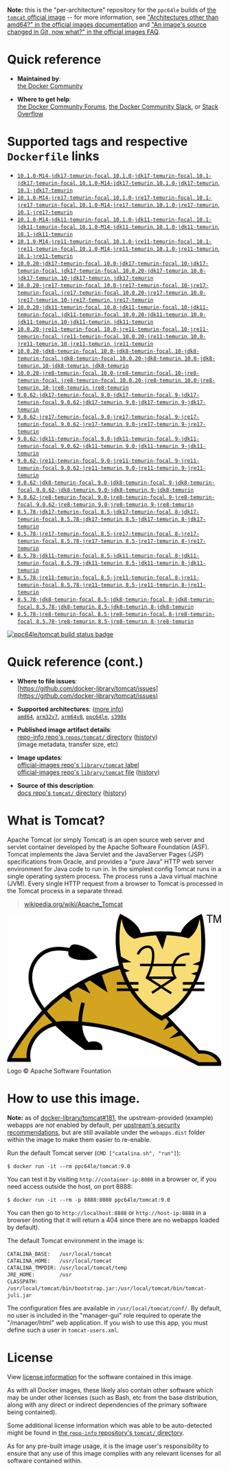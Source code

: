 <!--

********************************************************************************

WARNING:

    DO NOT EDIT "tomcat/README.md"

    IT IS AUTO-GENERATED

    (from the other files in "tomcat/" combined with a set of templates)

********************************************************************************

-->

**Note:** this is the "per-architecture" repository for the `ppc64le` builds of [the `tomcat` official image](https://hub.docker.com/_/tomcat) -- for more information, see ["Architectures other than amd64?" in the official images documentation](https://github.com/docker-library/official-images#architectures-other-than-amd64) and ["An image's source changed in Git, now what?" in the official images FAQ](https://github.com/docker-library/faq#an-images-source-changed-in-git-now-what).

# Quick reference

-	**Maintained by**:  
	[the Docker Community](https://github.com/docker-library/tomcat)

-	**Where to get help**:  
	[the Docker Community Forums](https://forums.docker.com/), [the Docker Community Slack](https://dockr.ly/slack), or [Stack Overflow](https://stackoverflow.com/search?tab=newest&q=docker)

# Supported tags and respective `Dockerfile` links

-	[`10.1.0-M14-jdk17-temurin-focal`, `10.1.0-jdk17-temurin-focal`, `10.1-jdk17-temurin-focal`, `10.1.0-M14-jdk17-temurin`, `10.1.0-jdk17-temurin`, `10.1-jdk17-temurin`](https://github.com/docker-library/tomcat/blob/29c3afc3135cf9464fa263762b63e0203a7fe178/10.1/jdk17/temurin-focal/Dockerfile)
-	[`10.1.0-M14-jre17-temurin-focal`, `10.1.0-jre17-temurin-focal`, `10.1-jre17-temurin-focal`, `10.1.0-M14-jre17-temurin`, `10.1.0-jre17-temurin`, `10.1-jre17-temurin`](https://github.com/docker-library/tomcat/blob/29c3afc3135cf9464fa263762b63e0203a7fe178/10.1/jre17/temurin-focal/Dockerfile)
-	[`10.1.0-M14-jdk11-temurin-focal`, `10.1.0-jdk11-temurin-focal`, `10.1-jdk11-temurin-focal`, `10.1.0-M14-jdk11-temurin`, `10.1.0-jdk11-temurin`, `10.1-jdk11-temurin`](https://github.com/docker-library/tomcat/blob/29c3afc3135cf9464fa263762b63e0203a7fe178/10.1/jdk11/temurin-focal/Dockerfile)
-	[`10.1.0-M14-jre11-temurin-focal`, `10.1.0-jre11-temurin-focal`, `10.1-jre11-temurin-focal`, `10.1.0-M14-jre11-temurin`, `10.1.0-jre11-temurin`, `10.1-jre11-temurin`](https://github.com/docker-library/tomcat/blob/29c3afc3135cf9464fa263762b63e0203a7fe178/10.1/jre11/temurin-focal/Dockerfile)
-	[`10.0.20-jdk17-temurin-focal`, `10.0-jdk17-temurin-focal`, `10-jdk17-temurin-focal`, `jdk17-temurin-focal`, `10.0.20-jdk17-temurin`, `10.0-jdk17-temurin`, `10-jdk17-temurin`, `jdk17-temurin`](https://github.com/docker-library/tomcat/blob/b87bc64100747516f6478fd09b6832c25d477e92/10.0/jdk17/temurin-focal/Dockerfile)
-	[`10.0.20-jre17-temurin-focal`, `10.0-jre17-temurin-focal`, `10-jre17-temurin-focal`, `jre17-temurin-focal`, `10.0.20-jre17-temurin`, `10.0-jre17-temurin`, `10-jre17-temurin`, `jre17-temurin`](https://github.com/docker-library/tomcat/blob/b87bc64100747516f6478fd09b6832c25d477e92/10.0/jre17/temurin-focal/Dockerfile)
-	[`10.0.20-jdk11-temurin-focal`, `10.0-jdk11-temurin-focal`, `10-jdk11-temurin-focal`, `jdk11-temurin-focal`, `10.0.20-jdk11-temurin`, `10.0-jdk11-temurin`, `10-jdk11-temurin`, `jdk11-temurin`](https://github.com/docker-library/tomcat/blob/b87bc64100747516f6478fd09b6832c25d477e92/10.0/jdk11/temurin-focal/Dockerfile)
-	[`10.0.20-jre11-temurin-focal`, `10.0-jre11-temurin-focal`, `10-jre11-temurin-focal`, `jre11-temurin-focal`, `10.0.20-jre11-temurin`, `10.0-jre11-temurin`, `10-jre11-temurin`, `jre11-temurin`](https://github.com/docker-library/tomcat/blob/b87bc64100747516f6478fd09b6832c25d477e92/10.0/jre11/temurin-focal/Dockerfile)
-	[`10.0.20-jdk8-temurin-focal`, `10.0-jdk8-temurin-focal`, `10-jdk8-temurin-focal`, `jdk8-temurin-focal`, `10.0.20-jdk8-temurin`, `10.0-jdk8-temurin`, `10-jdk8-temurin`, `jdk8-temurin`](https://github.com/docker-library/tomcat/blob/b87bc64100747516f6478fd09b6832c25d477e92/10.0/jdk8/temurin-focal/Dockerfile)
-	[`10.0.20-jre8-temurin-focal`, `10.0-jre8-temurin-focal`, `10-jre8-temurin-focal`, `jre8-temurin-focal`, `10.0.20-jre8-temurin`, `10.0-jre8-temurin`, `10-jre8-temurin`, `jre8-temurin`](https://github.com/docker-library/tomcat/blob/b87bc64100747516f6478fd09b6832c25d477e92/10.0/jre8/temurin-focal/Dockerfile)
-	[`9.0.62-jdk17-temurin-focal`, `9.0-jdk17-temurin-focal`, `9-jdk17-temurin-focal`, `9.0.62-jdk17-temurin`, `9.0-jdk17-temurin`, `9-jdk17-temurin`](https://github.com/docker-library/tomcat/blob/606a777dac5a4711222838f12ef091df5807cf6f/9.0/jdk17/temurin-focal/Dockerfile)
-	[`9.0.62-jre17-temurin-focal`, `9.0-jre17-temurin-focal`, `9-jre17-temurin-focal`, `9.0.62-jre17-temurin`, `9.0-jre17-temurin`, `9-jre17-temurin`](https://github.com/docker-library/tomcat/blob/606a777dac5a4711222838f12ef091df5807cf6f/9.0/jre17/temurin-focal/Dockerfile)
-	[`9.0.62-jdk11-temurin-focal`, `9.0-jdk11-temurin-focal`, `9-jdk11-temurin-focal`, `9.0.62-jdk11-temurin`, `9.0-jdk11-temurin`, `9-jdk11-temurin`](https://github.com/docker-library/tomcat/blob/606a777dac5a4711222838f12ef091df5807cf6f/9.0/jdk11/temurin-focal/Dockerfile)
-	[`9.0.62-jre11-temurin-focal`, `9.0-jre11-temurin-focal`, `9-jre11-temurin-focal`, `9.0.62-jre11-temurin`, `9.0-jre11-temurin`, `9-jre11-temurin`](https://github.com/docker-library/tomcat/blob/606a777dac5a4711222838f12ef091df5807cf6f/9.0/jre11/temurin-focal/Dockerfile)
-	[`9.0.62-jdk8-temurin-focal`, `9.0-jdk8-temurin-focal`, `9-jdk8-temurin-focal`, `9.0.62-jdk8-temurin`, `9.0-jdk8-temurin`, `9-jdk8-temurin`](https://github.com/docker-library/tomcat/blob/606a777dac5a4711222838f12ef091df5807cf6f/9.0/jdk8/temurin-focal/Dockerfile)
-	[`9.0.62-jre8-temurin-focal`, `9.0-jre8-temurin-focal`, `9-jre8-temurin-focal`, `9.0.62-jre8-temurin`, `9.0-jre8-temurin`, `9-jre8-temurin`](https://github.com/docker-library/tomcat/blob/606a777dac5a4711222838f12ef091df5807cf6f/9.0/jre8/temurin-focal/Dockerfile)
-	[`8.5.78-jdk17-temurin-focal`, `8.5-jdk17-temurin-focal`, `8-jdk17-temurin-focal`, `8.5.78-jdk17-temurin`, `8.5-jdk17-temurin`, `8-jdk17-temurin`](https://github.com/docker-library/tomcat/blob/d7b9f8bc125be41493b68a1618e7137dbe5c04c7/8.5/jdk17/temurin-focal/Dockerfile)
-	[`8.5.78-jre17-temurin-focal`, `8.5-jre17-temurin-focal`, `8-jre17-temurin-focal`, `8.5.78-jre17-temurin`, `8.5-jre17-temurin`, `8-jre17-temurin`](https://github.com/docker-library/tomcat/blob/d7b9f8bc125be41493b68a1618e7137dbe5c04c7/8.5/jre17/temurin-focal/Dockerfile)
-	[`8.5.78-jdk11-temurin-focal`, `8.5-jdk11-temurin-focal`, `8-jdk11-temurin-focal`, `8.5.78-jdk11-temurin`, `8.5-jdk11-temurin`, `8-jdk11-temurin`](https://github.com/docker-library/tomcat/blob/d7b9f8bc125be41493b68a1618e7137dbe5c04c7/8.5/jdk11/temurin-focal/Dockerfile)
-	[`8.5.78-jre11-temurin-focal`, `8.5-jre11-temurin-focal`, `8-jre11-temurin-focal`, `8.5.78-jre11-temurin`, `8.5-jre11-temurin`, `8-jre11-temurin`](https://github.com/docker-library/tomcat/blob/d7b9f8bc125be41493b68a1618e7137dbe5c04c7/8.5/jre11/temurin-focal/Dockerfile)
-	[`8.5.78-jdk8-temurin-focal`, `8.5-jdk8-temurin-focal`, `8-jdk8-temurin-focal`, `8.5.78-jdk8-temurin`, `8.5-jdk8-temurin`, `8-jdk8-temurin`](https://github.com/docker-library/tomcat/blob/d7b9f8bc125be41493b68a1618e7137dbe5c04c7/8.5/jdk8/temurin-focal/Dockerfile)
-	[`8.5.78-jre8-temurin-focal`, `8.5-jre8-temurin-focal`, `8-jre8-temurin-focal`, `8.5.78-jre8-temurin`, `8.5-jre8-temurin`, `8-jre8-temurin`](https://github.com/docker-library/tomcat/blob/d7b9f8bc125be41493b68a1618e7137dbe5c04c7/8.5/jre8/temurin-focal/Dockerfile)

[![ppc64le/tomcat build status badge](https://img.shields.io/jenkins/s/https/doi-janky.infosiftr.net/job/multiarch/job/ppc64le/job/tomcat.svg?label=ppc64le/tomcat%20%20build%20job)](https://doi-janky.infosiftr.net/job/multiarch/job/ppc64le/job/tomcat/)

# Quick reference (cont.)

-	**Where to file issues**:  
	[https://github.com/docker-library/tomcat/issues](https://github.com/docker-library/tomcat/issues)

-	**Supported architectures**: ([more info](https://github.com/docker-library/official-images#architectures-other-than-amd64))  
	[`amd64`](https://hub.docker.com/r/amd64/tomcat/), [`arm32v7`](https://hub.docker.com/r/arm32v7/tomcat/), [`arm64v8`](https://hub.docker.com/r/arm64v8/tomcat/), [`ppc64le`](https://hub.docker.com/r/ppc64le/tomcat/), [`s390x`](https://hub.docker.com/r/s390x/tomcat/)

-	**Published image artifact details**:  
	[repo-info repo's `repos/tomcat/` directory](https://github.com/docker-library/repo-info/blob/master/repos/tomcat) ([history](https://github.com/docker-library/repo-info/commits/master/repos/tomcat))  
	(image metadata, transfer size, etc)

-	**Image updates**:  
	[official-images repo's `library/tomcat` label](https://github.com/docker-library/official-images/issues?q=label%3Alibrary%2Ftomcat)  
	[official-images repo's `library/tomcat` file](https://github.com/docker-library/official-images/blob/master/library/tomcat) ([history](https://github.com/docker-library/official-images/commits/master/library/tomcat))

-	**Source of this description**:  
	[docs repo's `tomcat/` directory](https://github.com/docker-library/docs/tree/master/tomcat) ([history](https://github.com/docker-library/docs/commits/master/tomcat))

# What is Tomcat?

Apache Tomcat (or simply Tomcat) is an open source web server and servlet container developed by the Apache Software Foundation (ASF). Tomcat implements the Java Servlet and the JavaServer Pages (JSP) specifications from Oracle, and provides a "pure Java" HTTP web server environment for Java code to run in. In the simplest config Tomcat runs in a single operating system process. The process runs a Java virtual machine (JVM). Every single HTTP request from a browser to Tomcat is processed in the Tomcat process in a separate thread.

> [wikipedia.org/wiki/Apache_Tomcat](https://en.wikipedia.org/wiki/Apache_Tomcat)

![logo](https://raw.githubusercontent.com/docker-library/docs/8e31eb93a02d504d0cfe1da435aa31b377fc627d/tomcat/logo.png)Logo &copy; Apache Software Fountation

# How to use this image.

**Note:** as of [docker-library/tomcat#181](https://github.com/docker-library/tomcat/pull/181), the upstream-provided (example) webapps are *not* enabled by default, per [upstream's security recommendations](https://tomcat.apache.org/tomcat-9.0-doc/security-howto.html#Default_web_applications), but are still available under the `webapps.dist` folder within the image to make them easier to re-enable.

Run the default Tomcat server (`CMD ["catalina.sh", "run"]`):

```console
$ docker run -it --rm ppc64le/tomcat:9.0
```

You can test it by visiting `http://container-ip:8080` in a browser or, if you need access outside the host, on port 8888:

```console
$ docker run -it --rm -p 8888:8080 ppc64le/tomcat:9.0
```

You can then go to `http://localhost:8888` or `http://host-ip:8888` in a browser (noting that it will return a 404 since there are no webapps loaded by default).

The default Tomcat environment in the image is:

	CATALINA_BASE:   /usr/local/tomcat
	CATALINA_HOME:   /usr/local/tomcat
	CATALINA_TMPDIR: /usr/local/tomcat/temp
	JRE_HOME:        /usr
	CLASSPATH:       /usr/local/tomcat/bin/bootstrap.jar:/usr/local/tomcat/bin/tomcat-juli.jar

The configuration files are available in `/usr/local/tomcat/conf/`. By default, no user is included in the "manager-gui" role required to operate the "/manager/html" web application. If you wish to use this app, you must define such a user in `tomcat-users.xml`.

# License

View [license information](https://www.apache.org/licenses/LICENSE-2.0) for the software contained in this image.

As with all Docker images, these likely also contain other software which may be under other licenses (such as Bash, etc from the base distribution, along with any direct or indirect dependencies of the primary software being contained).

Some additional license information which was able to be auto-detected might be found in [the `repo-info` repository's `tomcat/` directory](https://github.com/docker-library/repo-info/tree/master/repos/tomcat).

As for any pre-built image usage, it is the image user's responsibility to ensure that any use of this image complies with any relevant licenses for all software contained within.
